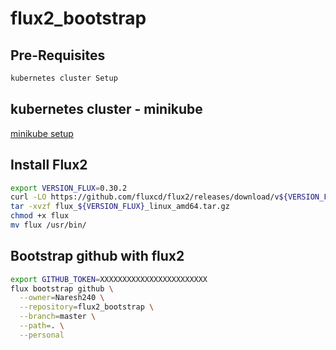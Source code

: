 # flux2_bootstrap

## Pre-Requisites

```bash
kubernetes cluster Setup
```

## kubernetes cluster - minikube
[minikube setup](https://github.com/Naresh240/kubernetes/blob/main/minikube-setup/README.md)

## Install Flux2

```bash
export VERSION_FLUX=0.30.2 
curl -LO https://github.com/fluxcd/flux2/releases/download/v${VERSION_FLUX}/flux_${VERSION_FLUX}_linux_amd64.tar.gz
tar -xvzf flux_${VERSION_FLUX}_linux_amd64.tar.gz
chmod +x flux 
mv flux /usr/bin/
```
  
## Bootstrap github with flux2

```bash
export GITHUB_TOKEN=XXXXXXXXXXXXXXXXXXXXXXXX
flux bootstrap github \
  --owner=Naresh240 \
  --repository=flux2_bootstrap \
  --branch=master \
  --path=. \
  --personal
```
